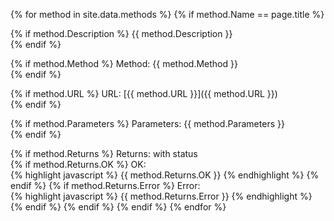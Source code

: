 {% for method in site.data.methods %}
{% if method.Name == page.title %}

{% if method.Description %} 
{{ method.Description }}  
{% endif %}

{% if method.Method %}
Method: {{ method.Method }}  
{% endif %}

{% if method.URL %}
URL: [{{ method.URL }}]({{ method.URL }})  
{% endif %}

{% if method.Parameters %}
Parameters: {{ method.Parameters }}  
{% endif %}

{% if method.Returns %}
Returns: with status  
{% if method.Returns.OK %}
OK:  
{% highlight javascript %}
{{ method.Returns.OK }} 
{% endhighlight %}
{% endif %}
{% if method.Returns.Error %}
Error:  
{% highlight javascript %}
{{ method.Returns.Error }} 
{% endhighlight %}
{% endif %}
{% endif %}
{% endif %}
{% endfor %}